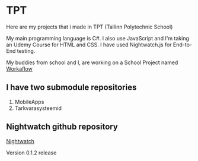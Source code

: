 # TPT
Here are my projects that i made in TPT (Tallinn Polytechnic School)

My main programming language is C#. I also use JavaScript and I'm taking an Udemy Course for HTML and CSS.
I have used Nightwatch.js for End-to-End testing.

My buddies from school and I, are working on a School Project named
[Workaflow](https://github.com/tomimarkus991/Workaflow)

## I have two submodule repositories
1. MobileApps
2. Tarkvarasysteemid

## Nightwatch github repository
[Nightwatch](https://github.com/nightwatchjs/nightwatch)

Version 0.1.2 release
